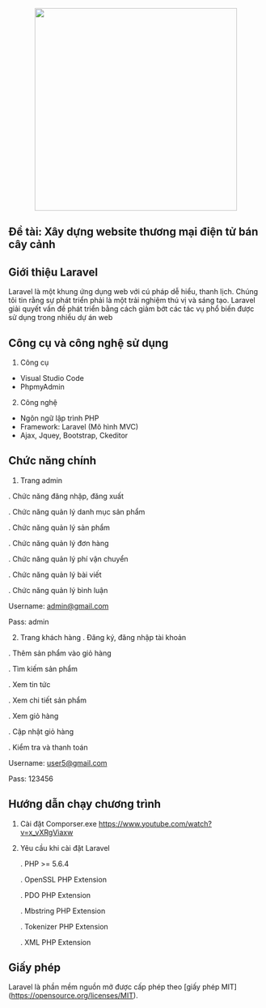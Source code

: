 <p align="center"><a href="https://laravel.com" target="_blank"><img src="https://raw.githubusercontent.com/laravel/art/master/logo-lockup/5%20SVG/2%20CMYK/1%20Full%20Color/laravel-logolockup-cmyk-red.svg" width="400"></a></p>

## Đề tài: Xây dựng website thương mại điện tử bán cây cảnh 

## Giới thiệu Laravel

Laravel là một khung ứng dụng web với cú pháp dễ hiểu, thanh lịch. Chúng tôi tin rằng sự phát triển phải là một trải nghiệm thú vị và sáng tạo. Laravel giải quyết vấn đề phát triển bằng cách giảm bớt các tác vụ phổ biến được sử dụng trong nhiều dự án web

## Công cụ và công nghệ sử dụng
1. Công cụ

 + Visual Studio Code
 + PhpmyAdmin
 
2. Công nghệ
 + Ngôn ngữ lập trình PHP
 + Framework: Laravel (Mô hình MVC)
 + Ajax, Jquey, Bootstrap, Ckeditor

## Chức năng chính
1. Trang admin

. Chức năng đăng nhập, đăng xuất

. Chức năng quản lý danh mục sản phẩm

. Chức năng quản lý sản phẩm

. Chức năng quản lý đơn hàng

. Chức năng quản lý phí vận chuyển

. Chức năng quản lý bài viết

. Chức năng quản lý bình luận

Username: admin@gmail.com

Pass: admin

2. Trang khách hàng
. Đăng ký, đăng nhập tài khoản

. Thêm sản phẩm vào giỏ hàng

. Tìm kiếm sản phẩm

. Xem tin tức

. Xem chi tiết sản phẩm

. Xem giỏ hàng

. Cập nhật giỏ hàng

. Kiểm tra và thanh toán 

Username: user5@gmail.com

Pass: 123456

## Hướng dẫn chạy chương trình
1. Cài đặt Comporser.exe https://www.youtube.com/watch?v=x_vXRgViaxw
2. Yêu cầu khi cài đặt Laravel

    . PHP >= 5.6.4
    
    . OpenSSL PHP Extension
    
    . PDO PHP Extension
    
    . Mbstring PHP Extension
    
    . Tokenizer PHP Extension
    
    . XML PHP Extension
   

## Giấy phép

Laravel là phần mềm nguồn mở được cấp phép theo [giấy phép MIT] (https://opensource.org/licenses/MIT).
